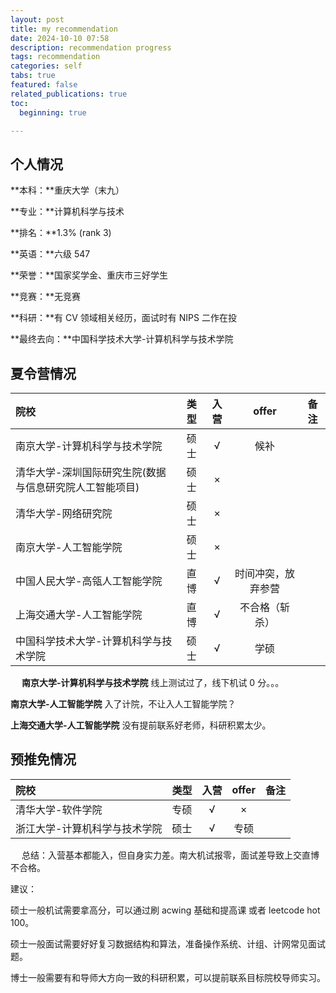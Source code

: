 ```yaml
---
layout: post
title: my recommendation
date: 2024-10-10 07:58
description: recommendation progress
tags: recommendation
categories: self
tabs: true
featured: false
related_publications: true
toc:
  beginning: true

---
```


## 个人情况

**本科：**重庆大学（末九）

**专业：**计算机科学与技术

**排名：**1.3% (rank 3)

**英语：**六级 547

**荣誉：**国家奖学金、重庆市三好学生

**竞赛：**无竞赛

**科研：**有 CV 领域相关经历，面试时有 NIPS 二作在投

**最终去向：**中国科学技术大学-计算机科学与技术学院

## 夏令营情况

| 院校 | 类型 | 入营 | offer | 备注 |
| :----------- | :------------: | :------------: | :------------: | :------------: |
| 南京大学-计算机科学与技术学院 | 硕士 | √ | 候补 | |
| 清华大学-深圳国际研究生院(数据与信息研究院人工智能项目) | 硕士 | × | | |
| 清华大学-网络研究院 | 硕士 | × | | |
| 南京大学-人工智能学院 | 硕士 | × | | |
| 中国人民大学-高瓴人工智能学院 | 直博 | √ | 时间冲突，放弃参营 | |
| 上海交通大学-人工智能学院 | 直博 | √ | 不合格（斩杀） | |
| 中国科学技术大学-计算机科学与技术学院 | 硕士| √ | 学硕 | |

&emsp;
**南京大学-计算机科学与技术学院**
线上测试过了，线下机试 0 分。。。

**南京大学-人工智能学院**
入了计院，不让入人工智能学院？

**上海交通大学-人工智能学院**
没有提前联系好老师，科研积累太少。

## 预推免情况

| 院校 | 类型 | 入营 | offer | 备注 |
| :----------- | :------------: | :------------: | :------------: | :------------: |
| 清华大学-软件学院 | 专硕 | √ | × | |
| 浙江大学-计算机科学与技术学院 | 硕士| √ | 专硕 | |

&emsp;
总结：入营基本都能入，但自身实力差。南大机试报零，面试差导致上交直博不合格。

建议：

硕士一般机试需要拿高分，可以通过刷 acwing 基础和提高课 或者 leetcode hot 100。

硕士一般面试需要好好复习数据结构和算法，准备操作系统、计组、计网常见面试题。

博士一般需要有和导师大方向一致的科研积累，可以提前联系目标院校导师实习。